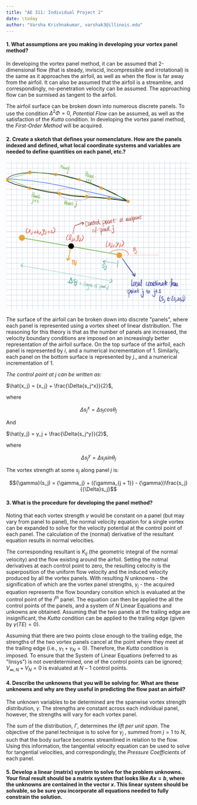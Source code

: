 ```yaml
---
title: "AE 311: Individual Project 2"
date: \today
author: "Varsha Krishnakumar, varshak3@illinois.edu"
---  
```


#### **1. What assumptions are you making in developing your vortex panel method?**


In developing the vortex panel method, it can be assumed that 2-dimensional flow (that is steady, inviscid, incompressible and irrotational) is the same as it approaches the airfoil, as well as when the flow is far away from the airfoil. It can also be assumed that the airfoil is a streamline, and correspondingly, no-penetration velocity can be assumed. The approaching flow can be surmised as tangent to the airfoil. 

The airfoil surface can be broken down into numerous discrete panels. To use the condition ${{\Delta^2}{\Phi} = 0}$, *Potential Flow* can be assumed, as well as the satisfaction of the *Kutta* condition. In developing the vortex panel method, the *First-Order Method* will be acquired. 

#### **2. Create a sketch that defines your nomenclature. How are the panels indexed and defined, what local coordinate systems and variables are needed to define quantities on each panel, etc.?** 

![alt text](Q2sketch.PNG)

The surface of the airfoil can be broken down into discrete "panels", where each panel is represented using a vortex sheet of linear distribution. The reasoning for this theory is that as the number of panels are increased, the velocity boundary conditions are imposed on an increasingly better representation of the airfoil surface. On the top surface of the airfoil, each panel is represented by $i$, and a numerical incrementation of 1. Similarly, each panel on the bottom surface is represented by $j$., and a numerical incrementation of 1. 

*The control point at j can be written as:* 


$\hat{x_j} = {x_j} + \frac{\Delta{s_j^x}}{2}$,

where 

$${\Delta}s_j^x = {\Delta}s_j cos{\theta_j}$$

And

$\hat{y_j} = y_j + \frac{\Delta{s_j^y}}{2}$,

where

$$\Delta{s_j^y} = {\Delta}s_j sin{\theta_j}$$

The vortex strength at some $s_j$ along panel $j$ is:

$${\gamma}(s_j) = {\gamma_j} + ({\gamma_{j + 1}} - {\gamma})\frac{s_j}{{\Delta}s_j}$$




#### **3. What is the procedure for developing the panel method?**

Noting that each vortex strength $\gamma$ would be constant on a panel (but may vary from panel to panel), the normal velocity equation for a single vortex can be expanded to solve for the velocity potential at the control point of each panel. The calculation of the (normal) derivative of the resultant equation results in normal velocities. 

The corresponding resultant is ${K_{ij}}$ (the geometric integral of the normal velocity) and the flow existing around the airfoil. Setting the notmal derivatives at each control point to zero, the resulting celocity is the superposition of the uniform flow velocity and the induced velocity produced by all the vortex panels. With resulting $N$ unknowns - the signification of which are the vortex panel strengths, $\gamma_{j}$ - the acquired equation represents the flow boundary consition which is evaluated at the control point of the $i^{th}$ panel. The equation can then be applied the all the control points of the panels, and a system of $N$ Linear Equations and unkowns are obtained. Assuming that the two panels at the trailing edge are insignificant, the *Kutta* condition can be applied to the trailing edge (given by $\gamma(TE) = 0$). 

Assuming that there are two points close enough to the trailing edge, the strengths of the two vortex panels cancel at the point where they meet at the trailing edge (i.e., $\gamma_1 + \gamma_N = 0$). Therefore, the *Kutta* condition is imposed. To ensure that the System of Linear Equations (referred to as "linsys") is not overdetermined, one of the control points can be ignored; $V_{\infty, N} + V_N = 0$ is evaluated at $N - 1$ control points. 

#### **4. Describe the unknowns that you will be solving for. What are these unknowns and why are they useful in predicting the flow past an airfoil?**

The unknown variables to be determined are the spanwise vortex strength distribution, $\gamma$. The strengths are constant across each individual panel, however, the strengths will vary for each vortex panel.

The sum of the distribution, $\Gamma$, determines *the lift per unit span*. The objective of the panel technique is to solve for $\gamma_j$ , summed from $j = 1$ to $N$, such that the body surface becomes streamlined in relation to the flow. Using this information, the tangential velocity equation can be used to solve for tangential velocities, and correspondingly, the *Pressure Coefficients* of each panel.

#### **5. Develop a linear (matrix) system to solve for the problem unknowns. Your final result should be a matrix system that looks like $Ax = b$, where the unknowns are contained in the vector $x$. This linear system should be solvable, so be sure you incorporate all equations needed to fully constrain the solution.**

